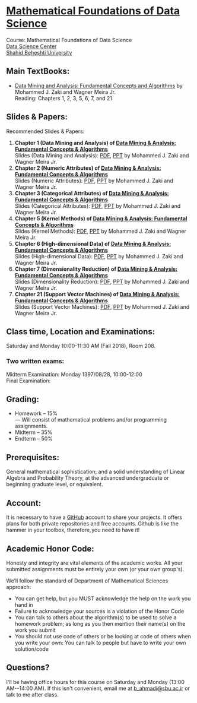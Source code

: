 # [Mathematical Foundations of Data Science](http://facultymembers.sbu.ac.ir/bijanahmadi/teaching/foundations-of-data-science-fall-2018/)
Course: Mathematical Foundations of Data Science <br>
[Data Science Center](http://ds.sbu.ac.ir)<br> 
[Shahid Beheshti University](http://www.sbu.ac.ir/)

## Main TextBooks:
* [Data Mining and Analysis: Fundamental Concepts and Algorithms](http://www.dataminingbook.info/pmwiki.php/Main/BookResources) by Mohammed J. Zaki and Wagner Meira Jr.<br>
Reading: Chapters 1, 2, 3, 5, 6, 7, and 21

## Slides & Papers:
Recommended Slides & Papers: 
1. **Chapter 1 (Data Mining and Analysis) of [Data Mining & Analysis: Fundamental Concepts & Algorithms](http://www.dataminingbook.info/pmwiki.php/Main/BookResources)** <br>
 Slides (Data Mining and Analysis): [PDF](http://www.dataminingbook.info/pmwiki.php/Main/BookPathUploads?action=download&upname=slides-chap1.pdf), [PPT](http://www.dataminingbook.info/pmwiki.php/Main/BookPathUploads?action=download&upname=chap1.pptx) by Mohammed J. Zaki and Wagner Meira Jr. <br>
2. **Chapter 2 (Numeric Attributes) of [Data Mining & Analysis: Fundamental Concepts & Algorithms](http://www.dataminingbook.info/pmwiki.php/Main/BookResources)** <br>
 Slides (Numeric Attributes): [PDF](http://www.dataminingbook.info/pmwiki.php/Main/BookPathUploads?action=download&upname=slides-chap2.pdf), [PPT](http://www.dataminingbook.info/pmwiki.php/Main/BookPathUploads?action=download&upname=chap2.pptx) by Mohammed J. Zaki and Wagner Meira Jr. <br>
3. **Chapter 3 (Categorical Attributes) of [Data Mining & Analysis: Fundamental Concepts & Algorithms](http://www.dataminingbook.info/pmwiki.php/Main/BookResources)** <br>
 Slides (Categorical Attributes): [PDF](http://www.dataminingbook.info/pmwiki.php/Main/BookPathUploads?action=download&upname=slides-chap3.pdf), [PPT](http://www.dataminingbook.info/pmwiki.php/Main/BookPathUploads?action=download&upname=chap3.pptx) by Mohammed J. Zaki and Wagner Meira Jr. <br>
4. **Chapter 5 (Kernel Methods) of [Data Mining & Analysis: Fundamental Concepts & Algorithms](http://www.dataminingbook.info/pmwiki.php/Main/BookResources)** <br>
 Slides (Kernel Methods): [PDF](http://www.dataminingbook.info/pmwiki.php/Main/BookPathUploads?action=download&upname=slides-chap5.pdf), [PPT](http://www.dataminingbook.info/pmwiki.php/Main/BookPathUploads?action=download&upname=chap5.pptx) by Mohammed J. Zaki and Wagner Meira Jr. <br>
5. **Chapter 6 (High-dimensional Data) of [Data Mining & Analysis: Fundamental Concepts & Algorithms](http://www.dataminingbook.info/pmwiki.php/Main/BookResources)** <br>
 Slides (High-dimensional Data): [PDF](http://www.dataminingbook.info/pmwiki.php/Main/BookPathUploads?action=download&upname=slides-chap6.pdf), [PPT](http://www.dataminingbook.info/pmwiki.php/Main/BookPathUploads?action=download&upname=chap6.pptx) by Mohammed J. Zaki and Wagner Meira Jr. <br>
6. **Chapter 7 (Dimensionality Reduction) of [Data Mining & Analysis: Fundamental Concepts & Algorithms](http://www.dataminingbook.info/pmwiki.php/Main/BookResources)** <br>
 Slides (Dimensionality Reduction): [PDF](http://www.dataminingbook.info/pmwiki.php/Main/BookPathUploads?action=download&upname=slides-chap7.pdf), [PPT](http://www.dataminingbook.info/pmwiki.php/Main/BookPathUploads?action=download&upname=chap7.pptx) by Mohammed J. Zaki and Wagner Meira Jr. <br>
7. **Chapter 21 (Support Vector Machines) of [Data Mining & Analysis: Fundamental Concepts & Algorithms](http://www.dataminingbook.info/pmwiki.php/Main/BookResources)** <br>
 Slides (Support Vector Machines): [PDF](http://www.dataminingbook.info/pmwiki.php/Main/BookPathUploads?action=download&upname=slides-chap21.pdf), [PPT](http://www.dataminingbook.info/pmwiki.php/Main/BookPathUploads?action=download&upname=chap21.pptx) by Mohammed J. Zaki and Wagner Meira Jr. <br>
 
## Class time, Location and Examinations:
Saturday and Monday 10:00-11:30 AM (Fall 2018), Room 208. 

### Two written exams:
Midterm Examination: Monday 1397/08/28, 10:00-12:00 <br>
Final Examination:

## Grading:
* Homework – 15% <br>
— Will consist of mathematical problems and/or programming assignments.
* Midterm – 35%
* Endterm – 50%

## Prerequisites:
General mathematical sophistication; and a solid understanding of Linear Algebra and Probability Theory, at the advanced undergraduate or beginning graduate level, or equivalent.

## Account:
It is necessary to have a [GitHub](https://github.com/) account to share your projects. It offers plans for both private repositories and free accounts. Github is like the hammer in your toolbox, therefore, you need to have it!

## Academic Honor Code:
Honesty and integrity are vital elements of the academic works. All your submitted assignments must be entirely your own (or your own group's).

We’ll follow the standard of Department of Mathematical Sciences approach: 
* You can get help, but you MUST acknowledge the help on the work you hand in
* Failure to acknowledge your sources is a violation of the Honor Code
*  You can talk to others about the algorithm(s) to be used to solve a homework problem; as long as you then mention their name(s) on the work you submit
* You should not use code of others or be looking at code of others when you write your own: You can talk to people but have to write your own solution/code

## Questions?
I'll be having office hours for this course on Saturday and Monday (13:00 AM--14:00 AM). If this isn't convenient, email me at b_ahmadi@sbu.ac.ir or talk to me after class.
